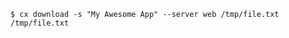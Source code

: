 <!-- usedin: [ _includes/_inlines/Toolbelt/common/download/download_example.md] -->

```
$ cx download -s "My Awesome App" --server web /tmp/file.txt /tmp/file.txt
```
